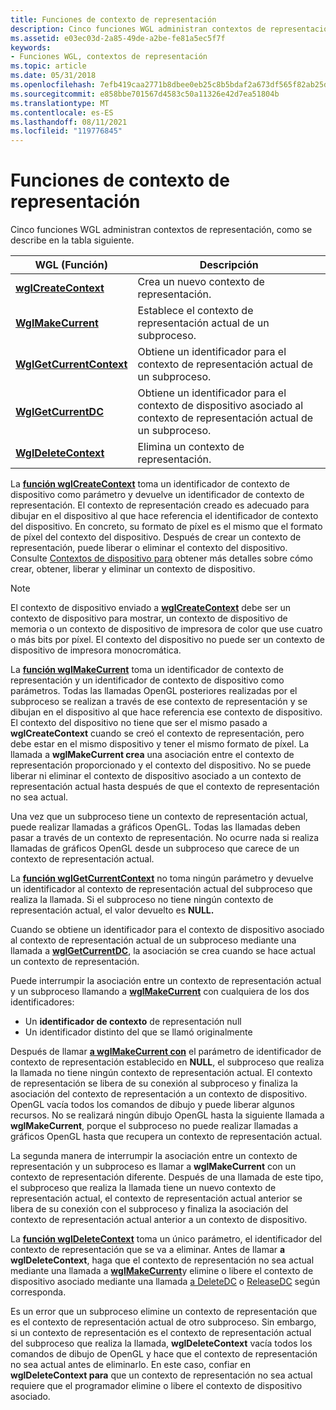 ```yaml
---
title: Funciones de contexto de representación
description: Cinco funciones WGL administran contextos de representación, como se describe en la tabla siguiente.
ms.assetid: e03ec03d-2a85-49de-a2be-fe81a5ec5f7f
keywords:
- Funciones WGL, contextos de representación
ms.topic: article
ms.date: 05/31/2018
ms.openlocfilehash: 7efb419caa2771b8dbee0eb25c8b5bdaf2a673df565f82ab25df10cbcc11cc39
ms.sourcegitcommit: e858bbe701567d4583c50a11326e42d7ea51804b
ms.translationtype: MT
ms.contentlocale: es-ES
ms.lasthandoff: 08/11/2021
ms.locfileid: "119776845"
---
```

# <a name="rendering-context-functions"></a>Funciones de contexto de representación

Cinco funciones WGL administran contextos de representación, como se describe en la tabla siguiente.



| WGL (Función)                                         | Descripción                                                                                  |
|------------------------------------------------------|----------------------------------------------------------------------------------------------|
| [**wglCreateContext**](/windows/desktop/api/wingdi/nf-wingdi-wglcreatecontext)         | Crea un nuevo contexto de representación.                                                             |
| [**WglMakeCurrent**](/windows/desktop/api/wingdi/nf-wingdi-wglmakecurrent)             | Establece el contexto de representación actual de un subproceso.                                                   |
| [**WglGetCurrentContext**](/windows/desktop/api/wingdi/nf-wingdi-wglgetcurrentcontext) | Obtiene un identificador para el contexto de representación actual de un subproceso.                                    |
| [**WglGetCurrentDC**](/windows/desktop/api/wingdi/nf-wingdi-wglgetcurrentdc)           | Obtiene un identificador para el contexto de dispositivo asociado al contexto de representación actual de un subproceso. |
| [**WglDeleteContext**](/windows/desktop/api/wingdi/nf-wingdi-wgldeletecontext)         | Elimina un contexto de representación.                                                                 |



 

La [**función wglCreateContext**](/windows/desktop/api/wingdi/nf-wingdi-wglcreatecontext) toma un identificador de contexto de dispositivo como parámetro y devuelve un identificador de contexto de representación. El contexto de representación creado es adecuado para dibujar en el dispositivo al que hace referencia el identificador de contexto del dispositivo. En concreto, su formato de píxel es el mismo que el formato de píxel del contexto del dispositivo. Después de crear un contexto de representación, puede liberar o eliminar el contexto del dispositivo. Consulte [Contextos de dispositivo para](/windows/desktop/gdi/device-contexts) obtener más detalles sobre cómo crear, obtener, liberar y eliminar un contexto de dispositivo.

> [!Note]  
> El contexto de dispositivo enviado a [**wglCreateContext**](/windows/desktop/api/wingdi/nf-wingdi-wglcreatecontext) debe ser un contexto de dispositivo para mostrar, un contexto de dispositivo de memoria o un contexto de dispositivo de impresora de color que use cuatro o más bits por píxel. El contexto del dispositivo no puede ser un contexto de dispositivo de impresora monocromática.

 

La [**función wglMakeCurrent**](/windows/desktop/api/wingdi/nf-wingdi-wglmakecurrent) toma un identificador de contexto de representación y un identificador de contexto de dispositivo como parámetros. Todas las llamadas OpenGL posteriores realizadas por el subproceso se realizan a través de ese contexto de representación y se dibujan en el dispositivo al que hace referencia ese contexto de dispositivo. El contexto del dispositivo no tiene que ser el mismo pasado a **wglCreateContext** cuando se creó el contexto de representación, pero debe estar en el mismo dispositivo y tener el mismo formato de píxel. La llamada a **wglMakeCurrent crea** una asociación entre el contexto de representación proporcionado y el contexto del dispositivo. No se puede liberar ni eliminar el contexto de dispositivo asociado a un contexto de representación actual hasta después de que el contexto de representación no sea actual.

Una vez que un subproceso tiene un contexto de representación actual, puede realizar llamadas a gráficos OpenGL. Todas las llamadas deben pasar a través de un contexto de representación. No ocurre nada si realiza llamadas de gráficos OpenGL desde un subproceso que carece de un contexto de representación actual.

La [**función wglGetCurrentContext**](/windows/desktop/api/wingdi/nf-wingdi-wglgetcurrentcontext) no toma ningún parámetro y devuelve un identificador al contexto de representación actual del subproceso que realiza la llamada. Si el subproceso no tiene ningún contexto de representación actual, el valor devuelto es **NULL.**

Cuando se obtiene un identificador para el contexto de dispositivo asociado al contexto de representación actual de un subproceso mediante una llamada a [**wglGetCurrentDC**](/windows/desktop/api/wingdi/nf-wingdi-wglgetcurrentdc), la asociación se crea cuando se hace actual un contexto de representación.

Puede interrumpir la asociación entre un contexto de representación actual y un subproceso llamando a [**wglMakeCurrent**](/windows/desktop/api/wingdi/nf-wingdi-wglmakecurrent) con cualquiera de los dos identificadores:

-   Un **identificador de contexto** de representación null
-   Un identificador distinto del que se llamó originalmente

Después de llamar [**a wglMakeCurrent con**](/windows/desktop/api/wingdi/nf-wingdi-wglmakecurrent) el parámetro de identificador de contexto de representación establecido en **NULL**, el subproceso que realiza la llamada no tiene ningún contexto de representación actual. El contexto de representación se libera de su conexión al subproceso y finaliza la asociación del contexto de representación a un contexto de dispositivo. OpenGL vacía todos los comandos de dibujo y puede liberar algunos recursos. No se realizará ningún dibujo OpenGL hasta la siguiente llamada a **wglMakeCurrent**, porque el subproceso no puede realizar llamadas a gráficos OpenGL hasta que recupera un contexto de representación actual.

La segunda manera de interrumpir la asociación entre un contexto de representación y un subproceso es llamar a **wglMakeCurrent** con un contexto de representación diferente. Después de una llamada de este tipo, el subproceso que realiza la llamada tiene un nuevo contexto de representación actual, el contexto de representación actual anterior se libera de su conexión con el subproceso y finaliza la asociación del contexto de representación actual anterior a un contexto de dispositivo.

La [**función wglDeleteContext**](/windows/desktop/api/wingdi/nf-wingdi-wgldeletecontext) toma un único parámetro, el identificador del contexto de representación que se va a eliminar. Antes de llamar **a wglDeleteContext**, haga que el contexto de representación no sea actual mediante una llamada a [**wglMakeCurrent**](/windows/desktop/api/wingdi/nf-wingdi-wglmakecurrent)y elimine o libere el contexto de dispositivo asociado mediante una llamada [a DeleteDC](/windows/desktop/api/wingdi/nf-wingdi-deletedc) o [ReleaseDC](/windows/desktop/api/winuser/nf-winuser-releasedc) según corresponda.

Es un error que un subproceso elimine un contexto de representación que es el contexto de representación actual de otro subproceso. Sin embargo, si un contexto de representación es el contexto de representación actual del subproceso que realiza la llamada, **wglDeleteContext** vacía todos los comandos de dibujo de OpenGL y hace que el contexto de representación no sea actual antes de eliminarlo. En este caso, confiar en **wglDeleteContext para** que un contexto de representación no sea actual requiere que el programador elimine o libere el contexto de dispositivo asociado.

 

 